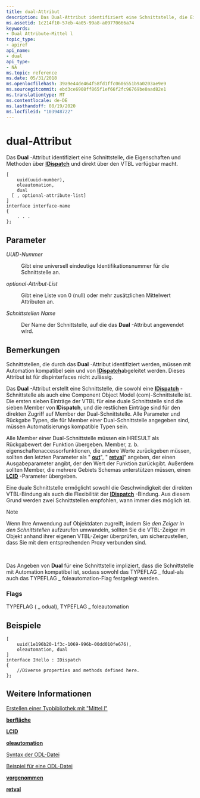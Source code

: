 ```yaml
---
title: dual-Attribut
description: Das Dual-Attribut identifiziert eine Schnittstelle, die Eigenschaften und Methoden über IDispatch und direkt über den VTBL verfügbar macht.
ms.assetid: 1c214f10-57eb-4a05-99a8-a09770666a74
keywords:
- Dual Attribute-Mittel l
topic_type:
- apiref
api_name:
- dual
api_type:
- NA
ms.topic: reference
ms.date: 05/31/2018
ms.openlocfilehash: 39a9e44de464f58fd1ffc0606551b9a0203ae9e9
ms.sourcegitcommit: ebd3ce6908ff865f1ef66f2fc96769be0aad82e1
ms.translationtype: MT
ms.contentlocale: de-DE
ms.lasthandoff: 08/19/2020
ms.locfileid: "103948722"
---
```

# <a name="dual-attribute"></a>dual-Attribut

Das **Dual** -Attribut identifiziert eine Schnittstelle, die Eigenschaften und Methoden über [**IDispatch**](/windows/win32/api/oaidl/nn-oaidl-idispatch) und direkt über den VTBL verfügbar macht.

``` syntax
[
    uuid(uuid-number), 
    oleautomation,
    dual 
  [ , optional-attribute-list]
]
interface interface-name
{
    . . .
};
```

## <a name="parameters"></a>Parameter

<dl> <dt>

*UUID-Nummer* 
</dt> <dd>

Gibt eine universell eindeutige Identifikationsnummer für die Schnittstelle an.

</dd> <dt>

*optional-Attribut-List* 
</dt> <dd>

Gibt eine Liste von 0 (null) oder mehr zusätzlichen Mittelwert Attributen an.

</dd> <dt>

*Schnittstellen Name* 
</dt> <dd>

Der Name der Schnittstelle, auf die das **Dual** -Attribut angewendet wird.

</dd> </dl>

## <a name="remarks"></a>Bemerkungen

Schnittstellen, die durch das **Dual** -Attribut identifiziert werden, müssen mit Automation kompatibel sein und von [**IDispatch**](/windows/win32/api/oaidl/nn-oaidl-idispatch)abgeleitet werden. Dieses Attribut ist für dispinterfaces nicht zulässig.

Das **Dual** -Attribut erstellt eine Schnittstelle, die sowohl eine [**IDispatch**](/windows/win32/api/oaidl/nn-oaidl-idispatch) -Schnittstelle als auch eine Component Object Model (com)-Schnittstelle ist. Die ersten sieben Einträge der VTBL für eine duale Schnittstelle sind die sieben Member von **IDispatch**, und die restlichen Einträge sind für den direkten Zugriff auf Member der Dual-Schnittstelle. Alle Parameter und Rückgabe Typen, die für Member einer Dual-Schnittstelle angegeben sind, müssen Automatisierungs kompatible Typen sein.

Alle Member einer Dual-Schnittstelle müssen ein HRESULT als Rückgabewert der Funktion übergeben. Member, z. b. eigenschaftenaccessorfunktionen, die andere Werte zurückgeben müssen, sollten den letzten Parameter als " [**out**](out-idl.md)", " [**retval**](retval.md)" angeben, der einen Ausgabeparameter angibt, der den Wert der Funktion zurückgibt. Außerdem sollten Member, die mehrere Gebiets Schemas unterstützen müssen, einen [**LCID**](lcid.md) -Parameter übergeben.

Eine duale Schnittstelle ermöglicht sowohl die Geschwindigkeit der direkten VTBL-Bindung als auch die Flexibilität der [**IDispatch**](/windows/win32/api/oaidl/nn-oaidl-idispatch) -Bindung. Aus diesem Grund werden zwei Schnittstellen empfohlen, wann immer dies möglich ist.

> [!Note]  
> Wenn Ihre Anwendung auf Objektdaten zugreift, indem Sie *den Zeiger in den Schnittstellen* aufzurufen umwandeln, sollten Sie die VTBL-Zeiger im Objekt anhand ihrer eigenen VTBL-Zeiger überprüfen, um sicherzustellen, dass Sie mit dem entsprechenden Proxy verbunden sind.

 

Das Angeben von **Dual** für eine Schnittstelle impliziert, dass die Schnittstelle mit Automation kompatibel ist, sodass sowohl das TYPEFLAG \_ fdual-als auch das TYPEFLAG \_ foleautomation-Flag festgelegt werden.

### <a name="flags"></a>Flags

TYPEFLAG ( \_ odual), TYPEFLAG \_ foleautomation

## <a name="examples"></a>Beispiele

``` syntax
[
    uuid(1e196b20-1f3c-1069-996b-00dd010fe676), 
    oleautomation, dual
]
interface IHello : IDispatch
{
    //Diverse properties and methods defined here.
};
```

## <a name="see-also"></a>Weitere Informationen

<dl> <dt>

[Erstellen einer Typbibliothek mit "Mittel l"](generating-a-type-library-with-midl-2.md)
</dt> <dt>

[**berfläche**](interface.md)
</dt> <dt>

[**LCID**](lcid.md)
</dt> <dt>

[**oleautomation**](oleautomation.md)
</dt> <dt>

[Syntax der ODL-Datei](/previous-versions/windows/desktop/automat/odl-file-syntax)
</dt> <dt>

[Beispiel für eine ODL-Datei](/previous-versions/windows/desktop/automat/odl-file-example)
</dt> <dt>

[**vorgenommen**](out-idl.md)
</dt> <dt>

[**retval**](retval.md)
</dt> </dl>

 

 